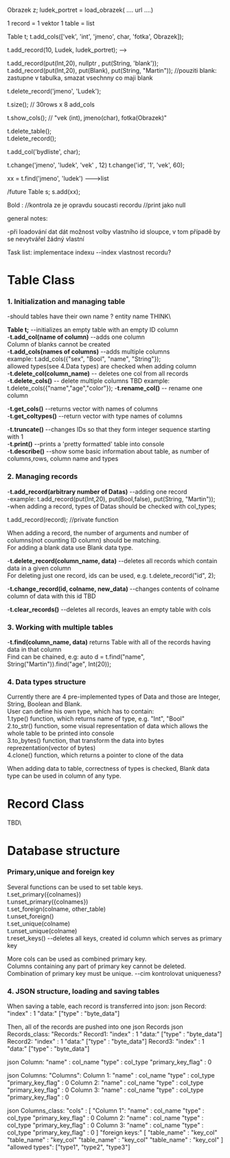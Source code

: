 Obrazek z;
ludek_portret = load_obrazek( .... url ....)

1 record = 1 vektor
1 table = list

Table t;
t.add_cols(['vek', 'int', 'jmeno', char, 'fotka', Obrazek]);

t.add_record(10, Ludek, ludek_portret); -->

t.add_record(put(Int,20), nullptr , put(String, 'blank'));
t.add_record(put(Int,20), put(Blank), put(String, "Martin"));
//pouziti blank: zastupne v tabulka, smazat vsechnny co maji blank



t.delete_record('jmeno', 'Ludek');

t.size();
// 30rows x 8 add_cols

t.show_cols();
// "vek (int), jmeno(char), fotka(Obrazek)"

t.delete_table();   
t.delete_record();

t.add_col('bydliste', char);


t.change('jmeno', 'ludek', 'vek' , 12)
t.change('id', '1', 'vek', 60);

xx = t.find('jmeno', 'ludek') --->list




/future
Table s;
s.add(xx);

Bold :
//kontrola ze je opravdu soucasti recordu
//print jako null



general notes:

-při loadování dat dát možnost volby vlastního id sloupce, v tom případě by se nevytvářel žádný vlastní 


Task list:
implementace indexu
--index vlastnost recordu?


# Table Class

### 1. Initialization and managing table

-should tables have their own name ? entity name  THINK\

__Table t;__   --initializes an empty table with an empty ID column \
-__t.add_col(name of column)__ --adds one column                                             
Column of blanks cannot be created  
-__t.add_cols(names of columns)__ --adds multiple columns\
example: t.add_cols({"sex", "Bool", "name", "String"});  
allowed types(see 4.Data types) are checked when adding column  
-__t.delete_col(column_name)__ -- deletes one col from all records  
-__t.delete_cols()__ --   delete multiple columns               TBD 
example: t.delete_cols({"name","age","color"});
-__t.rename_col()__  -- rename one column



-__t.get_cols()__ --returns vector with names of columns  
-__t.get_coltypes()__ --return vector with type names of columns  


-__t.truncate()__ --changes IDs so that they form integer sequence starting with 1 \
-__t.print()__ --prints a 'pretty formatted' table into console \
-__t.describe()__ --show some basic information about table, as number of columns,rows, column name and types  




### 2. Managing records

-__t.add_record(arbitrary number of Datas)__ --adding one record \
-example: t.add_record(put(Int,20), put(Bool,false), put(String, "Martin")); \
-when adding a record, types of Datas should be checked with col_types;  

t.add_record(record);   //private function  

When adding a record, the number of arguments and number of columns(not counting ID column) should be matching. \
For adding a blank data use Blank data type.  

-__t.delete_record(column_name, data)__ --deletes all records which contain data in a given column \
For deleting just one record, ids can be used, e.g. t.delete_record("id", 2);  

-__t.change_record(id, colname, new_data)__ --changes contents of colname column of data with this id TBD  

-__t.clear_records()__ --deletes all records, leaves an empty table with cols  



### 3. Working with multiple tables

-__t.find(column_name, data)__  returns Table with all of the records having data in that column \
Find can be chained, e.g: auto d = t.find("name", String("Martin")).find("age", Int(20));  


### 4. Data types structure

Currently there are 4 pre-implemented types of Data and those are Integer, String, Boolean and Blank. \
User can define his own type, which has to contain: \
1.type() function, which returns name of type, e.g. "Int", "Bool" \
2.to_str() function, some visual representation of data which allows the whole table to be printed into console\
3.to_bytes() function, that transform the data into bytes reprezentation(vector of bytes)\
4.clone() function, which returns a pointer to clone of the data  

When adding data to table, correctness of types is checked, Blank data type can be used in column of any type.  


# Record Class
TBD\



# Database structure

### Primary,unique and foreign key

Several functions can be used to set table keys.\
t.set_primary({colnames})\
t.unset_primary({colnames})\
t.set_foreign(colname, other_table)\
t.unset_foreign()\
t.set_unique(colname)\
t.unset_unique(colname)\
t.reset_keys() --deletes all keys, created id column which serves as primary key  


More cols can be used as combined primary key.\
Columns containing any part of primary key cannot be deleted.\
Combination of primary key must be unique.           --cim kontrolovat uniqueness?



### 4. JSON structure, loading and saving tables

When saving a table, each record is transferred into json:
    json Record:
    "index" : 1
    "data:" ["type" : "byte_data"]

Then, all of the records are pushed into one json Records
    json Records_class:
        "Records:"
            Record1:
                "index" : 1
                "data:" ["type" : "byte_data"]
            Record2:
                "index" : 1
                "data:" ["type" : "byte_data"]
            Record3:
                "index" : 1
                "data:" ["type" : "byte_data"]



json Column:
    "name" : col_name
    "type" : col_type
    "primary_key_flag" : 0

json Columns:
    "Columns":
        Column 1: 
            "name" : col_name
            "type" : col_type
            "primary_key_flag" : 0 
        Column 2: 
            "name" : col_name
            "type" : col_type
            "primary_key_flag" : 0 
        Column 3: 
            "name" : col_name
            "type" : col_type
            "primary_key_flag" : 0 

json Columns_class:
    "cols" : [
        "Column 1": 
            "name" : col_name
            "type" : col_type
            "primary_key_flag" : 0 
        Column 2: 
            "name" : col_name
            "type" : col_type
            "primary_key_flag" : 0 
        Column 3: 
            "name" : col_name
            "type" : col_type
            "primary_key_flag" : 0 
    ]
    "foreign keys:" [
        "table_name" : "key_col"
        "table_name" : "key_col"
        "table_name" : "key_col"
        "table_name" : "key_col"
    ]
    "allowed types": ["type1", "type2", "type3"]